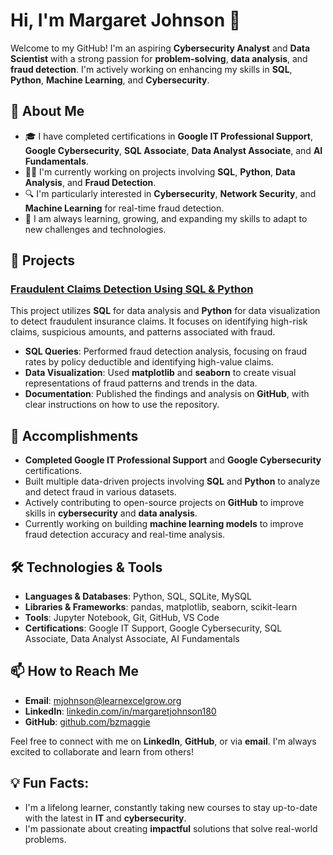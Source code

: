 # Hi, I'm Margaret Johnson 👋
Welcome to my GitHub! I'm an aspiring **Cybersecurity Analyst** and **Data Scientist** with a strong passion for **problem-solving**, **data analysis**, and **fraud detection**. I'm actively working on enhancing my skills in **SQL**, **Python**, **Machine Learning**, and **Cybersecurity**.

## 🚀 About Me
- 🎓 I have completed certifications in **Google IT Professional Support**, **Google Cybersecurity**, **SQL Associate**, **Data Analyst Associate**, and **AI Fundamentals**.
- 👩‍💻 I'm currently working on projects involving **SQL**, **Python**, **Data Analysis**, and **Fraud Detection**.
- 🔍 I'm particularly interested in **Cybersecurity**, **Network Security**, and **Machine Learning** for real-time fraud detection.
- 🌱 I am always learning, growing, and expanding my skills to adapt to new challenges and technologies.

## 🌟 Projects
### [**Fraudulent Claims Detection Using SQL & Python**](https://github.com/bzmaggie/fraudulent-claims-detection) 
This project utilizes **SQL** for data analysis and **Python** for data visualization to detect fraudulent insurance claims. It focuses on identifying high-risk claims, suspicious amounts, and patterns associated with fraud.

- **SQL Queries**: Performed fraud detection analysis, focusing on fraud rates by policy deductible and identifying high-value claims.
- **Data Visualization**: Used **matplotlib** and **seaborn** to create visual representations of fraud patterns and trends in the data.
- **Documentation**: Published the findings and analysis on **GitHub**, with clear instructions on how to use the repository.

## 🎯 Accomplishments
- **Completed Google IT Professional Support** and **Google Cybersecurity** certifications.
- Built multiple data-driven projects involving **SQL** and **Python** to analyze and detect fraud in various datasets.
- Actively contributing to open-source projects on **GitHub** to improve skills in **cybersecurity** and **data analysis**.
- Currently working on building **machine learning models** to improve fraud detection accuracy and real-time analysis.

## 🛠️ Technologies & Tools
- **Languages & Databases**: Python, SQL, SQLite, MySQL
- **Libraries & Frameworks**: pandas, matplotlib, seaborn, scikit-learn
- **Tools**: Jupyter Notebook, Git, GitHub, VS Code
- **Certifications**: Google IT Support, Google Cybersecurity, SQL Associate, Data Analyst Associate, AI Fundamentals

## 📫 How to Reach Me
- **Email**: [mjohnson@learnexcelgrow.org](mailto:mjohnson@learnexcelgrow.org)
- **LinkedIn**: [linkedin.com/in/margaretjohnson180](https://linkedin.com/in/margaretjohnson180)
- **GitHub**: [github.com/bzmaggie](https://github.com/bzmaggie)

Feel free to connect with me on **LinkedIn**, **GitHub**, or via **email**. I'm always excited to collaborate and learn from others!

## 💡 Fun Facts:
- I'm a lifelong learner, constantly taking new courses to stay up-to-date with the latest in **IT** and **cybersecurity**.
- I'm passionate about creating **impactful** solutions that solve real-world problems.

<!--
**bzmaggie/bzmaggie** is a ✨ _special_ ✨ repository because its `README.md` (this file) appears on your GitHub profile.

Here are some ideas to get you started:

- 🔭 I’m currently working on ...
- 🌱 I’m currently learning ...
- 👯 I’m looking to collaborate on ...
- 🤔 I’m looking for help with ...
- 💬 Ask me about ...
- 📫 How to reach me: ...
- 😄 Pronouns: ...
- ⚡ Fun fact: ...
-->
